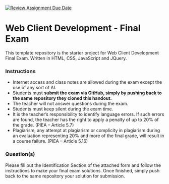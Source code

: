 [![Review Assignment Due Date](https://classroom.github.com/assets/deadline-readme-button-22041afd0340ce965d47ae6ef1cefeee28c7c493a6346c4f15d667ab976d596c.svg)](https://classroom.github.com/a/oIUMNBNb)
# Web Client Development - Final Exam

This template repository is the starter project for Web Client Development Final Exam. Written in HTML, CSS, JavaScript and JQuery.

### Instructions

- Internet access and class notes are allowed during the exam except the use of any sort of AI.
- Students must **submit the exam via GitHub, simply by pushing back to the same repository they cloned this handout.**
- The teacher will not answer questions during the exam.
- Students must keep silent during the exam time.
- It is the teacher’s responsibility to identify language errors. If such errors are found, the teacher has the right to apply a penalty of up to 20% of the grade. (PIEA – Article 5.7)
- Plagiarism, any attempt at plagiarism or complicity in plagiarism during an evaluation representing 20% and more of the final grade, will result in a course failure. (PIEA – Article 5.16)

### Question(s)

Please fill out the Identification Section of the attached form and follow the instructions to make your final exam solutions. Once finished, simply push back to the same repository your solution for submission.